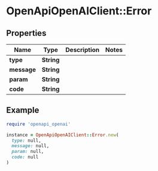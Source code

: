 # OpenApiOpenAIClient::Error

## Properties

| Name | Type | Description | Notes |
| ---- | ---- | ----------- | ----- |
| **type** | **String** |  |  |
| **message** | **String** |  |  |
| **param** | **String** |  |  |
| **code** | **String** |  |  |

## Example

```ruby
require 'openapi_openai'

instance = OpenApiOpenAIClient::Error.new(
  type: null,
  message: null,
  param: null,
  code: null
)
```

